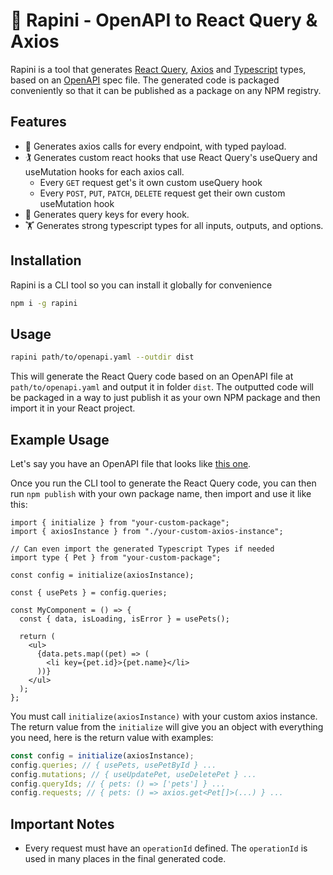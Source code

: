 # :leafy_green: Rapini - OpenAPI to React Query & Axios

Rapini is a tool that generates [React Query](https://react-query.tanstack.com/), [Axios](https://axios-http.com/) and [Typescript](https://www.typescriptlang.org/) types, based on an [OpenAPI](https://www.openapis.org/) spec file.
The generated code is packaged conveniently so that it can be published as a package on any NPM registry.

## Features

- :bicyclist: Generates axios calls for every endpoint, with typed payload.
- :golfing: Generates custom react hooks that use React Query's useQuery and useMutation hooks for each axios call.
  - Every `GET` request get's it own custom useQuery hook
  - Every `POST`, `PUT`, `PATCH`, `DELETE` request get their own custom useMutation hook
- :rowboat: Generates query keys for every hook.
- :weight_lifting: Generates strong typescript types for all inputs, outputs, and options.

## Installation

Rapini is a CLI tool so you can install it globally for convenience

```sh
npm i -g rapini
```

## Usage

```sh
rapini path/to/openapi.yaml --outdir dist
```

This will generate the React Query code based on an OpenAPI file at `path/to/openapi.yaml` and output it in folder `dist`. The outputted code will be packaged in a way to just publish it as your own NPM package and then import it in your React project.

## Example Usage

Let's say you have an OpenAPI file that looks like [this one](./example-openapi.yaml).

Once you run the CLI tool to generate the React Query code, you can then run `npm publish` with your own package name, then import and use it like this:

```tsx
import { initialize } from "your-custom-package";
import { axiosInstance } from "./your-custom-axios-instance";

// Can even import the generated Typescript Types if needed
import type { Pet } from "your-custom-package";

const config = initialize(axiosInstance);

const { usePets } = config.queries;

const MyComponent = () => {
  const { data, isLoading, isError } = usePets();

  return (
    <ul>
      {data.pets.map((pet) => (
        <li key={pet.id}>{pet.name}</li>
      ))}
    </ul>
  );
};
```

You must call `initialize(axiosInstance)` with your custom axios instance. The return value from the `initialize` will give you an object with everything you need, here is the return value with examples:

```ts
const config = initialize(axiosInstance);
config.queries; // { usePets, usePetById } ...
config.mutations; // { useUpdatePet, useDeletePet } ...
config.queryIds; // { pets: () => ['pets'] } ...
config.requests; // { pets: () => axios.get<Pet[]>(...) } ...
```

## Important Notes

- Every request must have an `operationId` defined. The `operationId` is used in many places in the final generated code.
